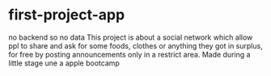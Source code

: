 # first-project-app
no backend so no data
This project is about a social network which allow ppl to share and ask for some foods, clothes or anything they got in surplus, for free by posting announcements only in a restrict area.
Made during a little stage une a apple bootcamp
